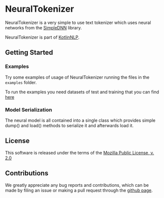 # NeuralTokenizer

NeuralTokenizer is a very simple to use text tokenizer which uses neural networks from the [SimpleDNN](https://github.com/nlpstep/simplednn "SimpleDNN") library.

NeuralTokenizer is part of [KotlinNLP](http://kotlinnlp.com/ "KotlinNLP").


## Getting Started


### Examples

Try some examples of usage of NeuralTokenizer running the files in the `examples` folder.

To run the examples you need datasets of test and training that you can find
[here](https://www.dropbox.com/ "NeuralTokenizer examples datasets")


### Model Serialization

The neural model is all contained into a single class which provides simple dump() and load() methods to serialize it and afterwards load it.


## License

This software is released under the terms of the 
[Mozilla Public License, v. 2.0](https://mozilla.org/MPL/2.0/ "Mozilla Public License, v. 2.0")


## Contributions

We greatly appreciate any bug reports and contributions, which can be made by filing an issue or making a pull 
request through the [github page](https://github.com/nlpstep/NeuralTokenizer "NeuralTokenizer on GitHub").
